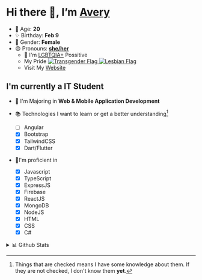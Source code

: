 # Hi there 👋, I’m [Avery][website]

- 🌸 Age: **20**
- ✨ Birthday: **Feb 9**
- 🎨 Gender: **Female**
- 😄 Pronouns: **[she/her][pronounspage]**
  - 🌈 I'm [LGBTQIA+][lgbt-foundation] Possitive
  - <div class="Flags">
      <span>My Pride</span>
      <a href="https://en.pronouns.page/dictionary/terminology#transgender">
        <img src="https://pronouns.page/flags/Transgender.png" alt="Transgender Flag" height="15px"/>
      </a>
      <a href="https://en.pronouns.page/dictionary/terminology#lesbian">
      <img src="https://pronouns.page/flags/Lesbian.png" alt="Lesbian Flag" height="15px"/>
      </a>
    </div>
  - Visit My [Website][website]

## I'm currently a IT Student

- 📌 I'm Majoring in **Web & Mobile Application Development**
- 📚 Technologies I want to learn or get a better understanding[^1]

  - [ ] Angular
  - [x] Bootstrap
  - [x] TailwindCSS
  - [x] Dart/Flutter

- 🎉I'm proficient in

  - [x] Javascript
  - [x] TypeScript
  - [x] ExpressJS
  - [x] Firebase
  - [x] ReactJS
  - [x] MongoDB
  - [x] NodeJS
  - [x] HTML
  - [x] CSS
  - [x] C#

<details>
  <summary>
    📊 Github Stats
  </summary>

<!--START_SECTION:waka-->
![Code Time](http://img.shields.io/badge/Code%20Time-594%20hrs%2047%20mins-blue)

![Profile Views](http://img.shields.io/badge/Profile%20Views-0-blue)

**🐱 My GitHub Data** 

> 📦 130.3 kB Used in GitHub's Storage 
 > 
> 🏆 28 Contributions in the Year 2023
 > 
> 💼 Opted to Hire
 > 
> 📜 22 Public Repositories 
 > 
> 🔑 29 Private Repositories 
 > 
**I'm an Early 🐤** 

```text
🌞 Morning                54 commits          ███░░░░░░░░░░░░░░░░░░░░░░   11.32 % 
🌆 Daytime                189 commits         ██████████░░░░░░░░░░░░░░░   39.62 % 
🌃 Evening                171 commits         █████████░░░░░░░░░░░░░░░░   35.85 % 
🌙 Night                  63 commits          ███░░░░░░░░░░░░░░░░░░░░░░   13.21 % 
```
📅 **I'm Most Productive on Monday** 

```text
Monday                   104 commits         █████░░░░░░░░░░░░░░░░░░░░   21.80 % 
Tuesday                  74 commits          ████░░░░░░░░░░░░░░░░░░░░░   15.51 % 
Wednesday                60 commits          ███░░░░░░░░░░░░░░░░░░░░░░   12.58 % 
Thursday                 92 commits          █████░░░░░░░░░░░░░░░░░░░░   19.29 % 
Friday                   79 commits          ████░░░░░░░░░░░░░░░░░░░░░   16.56 % 
Saturday                 37 commits          ██░░░░░░░░░░░░░░░░░░░░░░░   07.76 % 
Sunday                   31 commits          ██░░░░░░░░░░░░░░░░░░░░░░░   06.50 % 
```


📊 **This Week I Spent My Time On** 

```text
🕑︎ Time Zone: America/Halifax

💬 Programming Languages: 
Java                     1 hr 23 mins        █████████████████░░░░░░░░   66.74 % 
JSON                     16 mins             ███░░░░░░░░░░░░░░░░░░░░░░   13.40 % 
HTML                     8 mins              ██░░░░░░░░░░░░░░░░░░░░░░░   07.11 % 
Markdown                 6 mins              █░░░░░░░░░░░░░░░░░░░░░░░░   05.22 % 
Properties               3 mins              █░░░░░░░░░░░░░░░░░░░░░░░░   02.93 % 

🔥 Editors: 
IntelliJ                 2 hrs 3 mins        █████████████████████████   98.61 % 
Android Studio           1 min               ░░░░░░░░░░░░░░░░░░░░░░░░░   01.39 % 

🐱‍💻 Projects: 
fabric-example-mod       1 hr 10 mins        ██████████████░░░░░░░░░░░   56.63 % 
SpringBoot_h2_demo1      45 mins             █████████░░░░░░░░░░░░░░░░   36.86 % 
MVC_JPA                  6 mins              █░░░░░░░░░░░░░░░░░░░░░░░░   05.12 % 
lab-8-navigation-Avery-Ro1 min               ░░░░░░░░░░░░░░░░░░░░░░░░░   01.39 % 

💻 Operating System: 
Windows                  2 hrs 4 mins        █████████████████████████   100.00 % 
```

**I Mostly Code in JavaScript** 

```text
JavaScript               22 repos            ████████░░░░░░░░░░░░░░░░░   31.88 % 
Java                     9 repos             ███░░░░░░░░░░░░░░░░░░░░░░   13.04 % 
Kotlin                   6 repos             ██░░░░░░░░░░░░░░░░░░░░░░░   08.70 % 
HTML                     4 repos             █░░░░░░░░░░░░░░░░░░░░░░░░   05.80 % 
Python                   1 repo              ░░░░░░░░░░░░░░░░░░░░░░░░░   01.45 % 
```



**Timeline**

![Lines of Code chart](https://raw.githubusercontent.com/Avery-Rose/Avery-Rose/main/assets/bar_graph.png)


 Last Updated on 09/03/2023 18:39:37 UTC
<!--END_SECTION:waka-->

</details>

[^1]:
    Things that are checked means I have some knowledge about them.
    If they are not checked, I don't know them **yet**.

[//]: <> (Links)

[wakatime-profile]: https://wakatime.com/@Averyyyyyyyy
[pronouns-definitions]: https://en.pronouns.page/she/her
[pronounspage]: https://pronouns.page/@cattgirlava
[lgbt-foundation]: https://lgbt.foundation/
[website]: https://avarose.dev/
[alexandres-badge-repo]: https://github.com/alexandresanlim/Badges4-README.md-Profile
